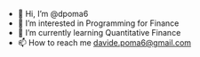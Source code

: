- 👋 Hi, I’m @dpoma6
- 👀 I’m interested in Programming for Finance
- 🌱 I’m currently learning Quantitative Finance
- 📫 How to reach me davide.poma6@gmail.com


<!---
dpoma6/dpoma6 is a ✨ special ✨ repository because its `README.md` (this file) appears on your GitHub profile.
You can click the Preview link to take a look at your changes.
--->
